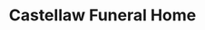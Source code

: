 ---
title: "Castellaw Funeral Home"
url: /smyrna/castellaw-funeral-home/
shop: funeral directors
---